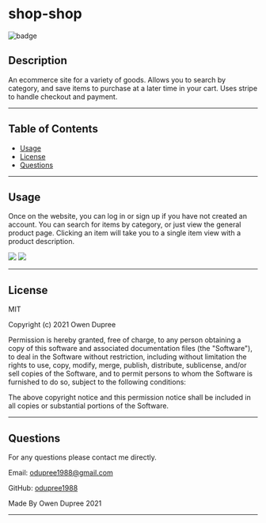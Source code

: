 # shop-shop

![badge](https://img.shields.io/badge/License-MIT-brightgreen)

## Description

An ecommerce site for a variety of goods. Allows you to search by category, and save items to purchase at a later time in your cart. Uses stripe to handle checkout and payment.

---

## Table of Contents

- [Usage](#usage)
- [License](#license)
- [Questions](#questions)

---

## Usage

Once on the website, you can log in or sign up if you have not created an account. You can search for items by category, or just view the general product page. Clicking an item will take you to a single item view with a product description. 

![](client/src/shop01.png)
![](client/src/shop02.png)

---

## License

MIT

Copyright (c) 2021 Owen Dupree

Permission is hereby granted, free of charge, to any person obtaining a copy
of this software and associated documentation files (the "Software"), to deal
in the Software without restriction, including without limitation the rights
to use, copy, modify, merge, publish, distribute, sublicense, and/or sell
copies of the Software, and to permit persons to whom the Software is
furnished to do so, subject to the following conditions:

The above copyright notice and this permission notice shall be included in all
copies or substantial portions of the Software.

---

## Questions

For any questions please contact me directly.

Email: <odupree1988@gmail.com>

GitHub: [odupree1988](https://github.com/odupree1988)

Made By Owen Dupree 2021

---
